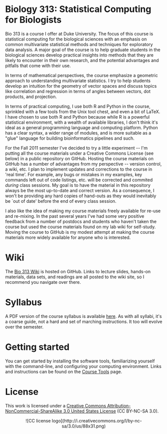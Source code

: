 
# Biology 313: Statistical Computing for Biologists

Bio 313 is a course I offer at Duke University.  The focus of this course is statistical computing for the biological sciences with an emphasis on common multivariate statistical methods and techniques for exploratory data analysis. A major goal of the course is to help graduate students in the biological sciences develop practical insights into methods that they are likely to encounter in their own research, and the potential advantages and pitfalls that come with their use. 

In terms of mathematical perspectives, the course emphasize a geometric approach to understanding multivariate statistics.  I try to help students develop an intuition for the geometry of vector spaces and discuss topics like correlation and regression in terms of angles between vectors, dot products, and projection.

In terms of practical computing, I use both R and Python in the course, sprinkled with a few tools from the Unix tool chest, and even a bit of LaTeX. I have chosen to use both R and Python because while R is a powerful statistical environment, with a wealth of available libraries, I don't think it's ideal as a general programming language and computing platform.  Python has a clear syntax, a wider range of modules, and is more suitable as a "glue" language for building bioinformatics pipelines and such.

For the Fall 2011 semester I've decided to try a little experiment -- I'm putting all the course materials under a Creative Commons License (see below) in a public repository on GitHub. Hosting the course materials on GitHub has a number of advantages from my perspective -- version control, a wiki, etc.  I plan to implement updates and corrections to the course in 'real time'. For example, any bugs or mistakes in my examples, key commands left out of code listings, etc. will be corrected and commited *during* class sessions. My goal is to have the material in this repository always be the most up-to-date and correct version. As a consequence, I won't be providing any hard copies of hand-outs as they would inevitably be `out of date' before the end of every class session.

I also like the idea of making my course materials freely available for re-use and re-mixing. In the past several years I've had some very positive feedback from a number of postdocs and students who haven't taken the course but used the course materials found on my lab wiki for self-study. Moving the course to GitHub is my modest attempt at making the course materials more widely available for anyone who is interested.

# Wiki

The [Bio 313 Wiki](https://github.com/pmagwene/Bio313/wiki) is hosted on GitHub. Links to lecture slides, hands-on materials, data sets, and readings are all posted to the wiki site, so I recommend you navigate over there.

# Syllabus

A PDF version of the course syllabus is available [here](https://github.com/pmagwene/Bio313/raw/master/syllabus/2011-sci-comp-syllabus.pdf). As with all syllabi, it's a coarse guide, not a hard and set of marching instructions. It too will evolve over the semester.

# Getting started

You can get started by installing the software tools, familiarizing yourself with the command-line, and configuring your computing environment. Links and instructions can be found on the [Course Tools](https://github.com/pmagwene/Bio313/wiki/course-tools) page.

# License

This work is licensed under a  [Creative Commons Attribution-NonCommercial-ShareAlike 3.0 United States License](http://creativecommons.org/licenses/by-nc-sa/3.0/us/) (CC BY-NC-SA 3.0).
<center>
![CC license logo](http://i.creativecommons.org/l/by-nc-sa/3.0/us/88x31.png)
</center>